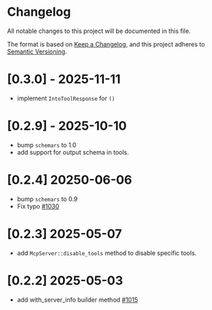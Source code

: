 # Changelog
All notable changes to this project will be documented in this file.

The format is based on [Keep a Changelog](https://keepachangelog.com/en/1.0.0/),
and this project adheres to [Semantic Versioning](https://semver.org/spec/v2.0.0.html).

# [0.3.0] - 2025-11-11

- implement `IntoToolResponse` for `()`

# [0.2.9] - 2025-10-10

- bump `schemars` to 1.0
- add support for output schema in tools.

# [0.2.4] 20250-06-06

- bump `schemars` to 0.9
- Fix typo [#1030](https://github.com/poem-web/poem/pull/1030)

# [0.2.3] 2025-05-07

- add `McpServer::disable_tools` method to disable specific tools.

# [0.2.2] 2025-05-03

- add with_server_info builder method [#1015](https://github.com/poem-web/poem/pull/1015)
